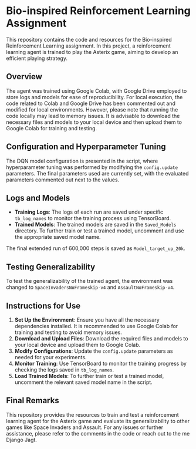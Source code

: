 # Bio-inspired Reinforcement Learning Assignment

This repository contains the code and resources for the Bio-inspired Reinforcement Learning assignment. In this project, a reinforcement learning agent is trained to play the Asterix game, aiming to develop an efficient playing strategy.

## Overview

The agent was trained using Google Colab, with Google Drive employed to store logs and models for ease of reproducibility. For local execution, the code related to Colab and Google Drive has been commented out and modified for local environments. However, please note that running the code locally may lead to memory issues. It is advisable to download the necessary files and models to your local device and then upload them to Google Colab for training and testing.

## Configuration and Hyperparameter Tuning

The DQN model configuration is presented in the script, where hyperparameter tuning was performed by modifying the `config.update` parameters. The final parameters used are currently set, with the evaluated parameters commented out next to the values.

## Logs and Models

- **Training Logs**: The logs of each run are saved under specific `tb_log_names` to monitor the training process using TensorBoard.
- **Trained Models**: The trained models are saved in the `Saved_Models` directory. To further train or test a trained model, uncomment and use the appropriate saved model name.

The final extended run of 600,000 steps is saved as `Model_target_up_20k`.

## Testing Generalizability

To test the generalizability of the trained agent, the environment was changed to `SpaceInvadersNoFrameskip-v4` and `AssaultNoFrameskip-v4`.

## Instructions for Use

1. **Set Up the Environment**: Ensure you have all the necessary dependencies installed. It is recommended to use Google Colab for training and testing to avoid memory issues.
2. **Download and Upload Files**: Download the required files and models to your local device and upload them to Google Colab.
3. **Modify Configurations**: Update the `config.update` parameters as needed for your experiments.
4. **Monitor Training**: Use TensorBoard to monitor the training progress by checking the logs saved in `tb_log_names`.
5. **Load Trained Models**: To further train or test a trained model, uncomment the relevant saved model name in the script.

## Final Remarks

This repository provides the resources to train and test a reinforcement learning agent for the Asterix game and evaluate its generalizability to other games like Space Invaders and Assault. For any issues or further assistance, please refer to the comments in the code or reach out to the me Django Jagt.
